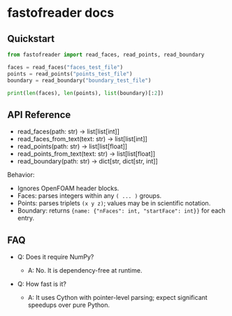 # fastofreader docs

## Quickstart

```python
from fastofreader import read_faces, read_points, read_boundary

faces = read_faces("faces_test_file")
points = read_points("points_test_file")
boundary = read_boundary("boundary_test_file")

print(len(faces), len(points), list(boundary)[:2])
```

## API Reference

- read_faces(path: str) -> list[list[int]]
- read_faces_from_text(text: str) -> list[list[int]]
- read_points(path: str) -> list[list[float]]
- read_points_from_text(text: str) -> list[list[float]]
- read_boundary(path: str) -> dict[str, dict[str, int]]

Behavior:
- Ignores OpenFOAM header blocks.
- Faces: parses integers within any `( ... )` groups.
- Points: parses triplets `(x y z)`; values may be in scientific notation.
- Boundary: returns `{name: {"nFaces": int, "startFace": int}}` for each entry.

## FAQ

- Q: Does it require NumPy?
  - A: No. It is dependency-free at runtime.

- Q: How fast is it?
  - A: It uses Cython with pointer-level parsing; expect significant speedups over pure Python.
